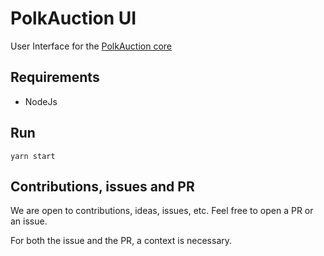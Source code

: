 # PolkAuction UI
User Interface for the [PolkAuction core](https://github.com/CrommVardek/polk-auction-core)

## Requirements

 - NodeJs

## Run

`yarn start`

## Contributions, issues and PR

We are open to contributions, ideas, issues, etc. Feel free to open a PR or an issue.

For both the issue and the PR, a context is necessary.
